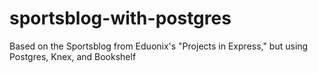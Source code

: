 # sportsblog-with-postgres
Based on the Sportsblog from Eduonix's "Projects in Express," but using Postgres, Knex, and Bookshelf
